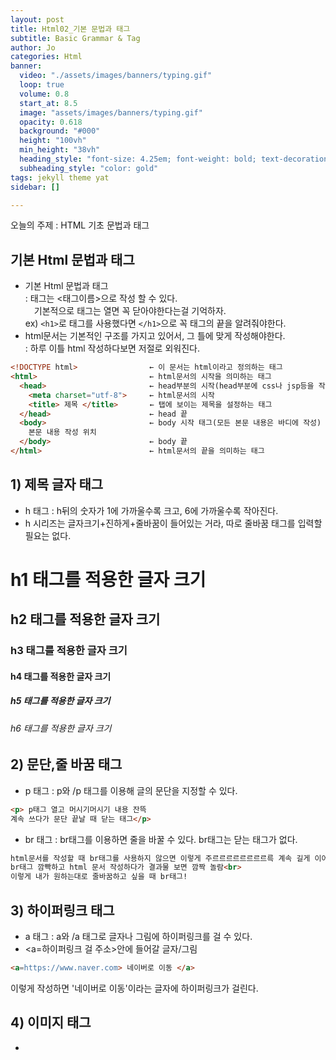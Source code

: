 ```yaml
---
layout: post
title: Html02_기본 문법과 태그
subtitle: Basic Grammar & Tag
author: Jo
categories: Html
banner:
  video: "./assets/images/banners/typing.gif"
  loop: true
  volume: 0.8
  start_at: 8.5
  image: "assets/images/banners/typing.gif"
  opacity: 0.618
  background: "#000"
  height: "100vh"
  min_height: "38vh"
  heading_style: "font-size: 4.25em; font-weight: bold; text-decoration: underline"
  subheading_style: "color: gold"
tags: jekyll theme yat
sidebar: []

---
```


오늘의 주제 : HTML 기초 문법과 태그<br>
  
## 기본 Html 문법과 태그

- 기본 Html 문법과 태그 <br>
  :  태그는 <태그이름>으로 작성 할 수 있다.<br> 
 　기본적으로 태그는 열면 꼭 닫아야한다는걸 기억하자.<br>
    ex) `<h1>`로 태그를 사용했다면 `</h1>`으로 꼭 태그의 끝을 알려줘야한다.<br>
- html문서는 기본적인 구조를 가지고 있어서, 그 틀에 맞게 작성해야한다.<br>
 : 하루 이틀 html 작성하다보면 저절로 외워진다.<br>
```html
<!DOCTYPE html>                ← 이 문서는 html이라고 정의하는 태그
<html>                         ← html문서의 시작을 의미하는 태그
  <head>                       ← head부분의 시작(head부분에 css나 jsp등을 작성할 수 있다.)
    <meta charset="utf-8">     ← html문서의 시작
    <title> 제목 </title>       ← 탭에 보이는 제목을 설정하는 태그
  </head>                      ← head 끝
  <body>                       ← body 시작 태그(모든 본문 내용은 바디에 작성)
    본문 내용 작성 위치
  </body>                      ← body 끝
</html>                        ← html문서의 끝을 의미하는 태그
```
   
## 1) 제목 글자 태그
 - h 태그 : h뒤의 숫자가 1에 가까울수록 크고, 6에 가까울수록 작아진다.<br>
 - h 시리즈는 글자크기+진하게+줄바꿈이 들어있는 거라, 따로 줄바꿈 태그를 입력할 필요는 없다.<br>

<h1>h1 태그를 적용한 글자 크기</h1>
<h2>h2 태그를 적용한 글자 크기</h2>
<h3>h3 태그를 적용한 글자 크기</h3>
<h4>h4 태그를 적용한 글자 크기</h4>
<h5>h5 태그를 적용한 글자 크기</h5>
<h6>h6 태그를 적용한 글자 크기</h6>

## 2) 문단,줄 바꿈 태그
 - p 태그 : p와 /p 태그를 이용해 글의 문단을 지정할 수 있다.
 ```html
<p> p태그 열고 머시기머시기 내용 잔뜩
계속 쓰다가 문단 끝날 때 닫는 태그</p>
```
 - br 태그 : br태그를 이용하면 줄을 바꿀 수 있다. br태그는 닫는 태그가 없다.
 ```html
html문서를 작성할 때 br태그를 사용하지 않으면 이렇게 주르르르르르르르르륵 계속 길게 이어지게 써진다. 그래서 br태그를 꼭 사용해야한다.
br태그 깜빡하고 html 문서 작성하다가 결과물 보면 깜짝 놀람<br>
이렇게 내가 원하는대로 줄바꿈하고 싶을 때 br태그!
```
## 3) 하이퍼링크 태그
 - a 태그 : a와 /a 태그로 글자나 그림에 하이퍼링크를 걸 수 있다.
 - <a=하이퍼링크 걸 주소>안에 들어갈 글자/그림 </a>
 ```html
<a=https://www.naver.com> 네이버로 이동 </a>
```
이렇게 작성하면 '네이버로 이동'이라는 글자에 하이퍼링크가 걸린다.
## 4) 이미지 태그
 - 








